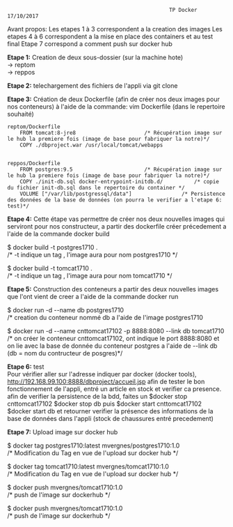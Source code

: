                                                         TP Docker 17/10/2017
                                                            
                                                          
Avant propos:
Les etapes 1 à 3 correspondent a la creation des images
Les etapes 4 à 6 correspondent a la mise en place des containers et au test final
Etape 7 correspond a comment push sur docker hub



__Etape 1:__
Creation de deux sous-dossier (sur la machine hote)  
-> reptom  
-> reppos

__Etape 2:__
telechargement des fichiers de l'appli via git clone


__Etape 3:__
Création de deux Dockerfile (afin de créer nos deux images pour nos conteneurs) à l'aide de la commande: vim Dockerfile (dans le repertoire souhaité)

	reptom/Dockerfile
		FROM tomcat:8-jre8						/* Récupération image sur le hub la premiere fois (image de base pour fabriquer la notre)*/
		COPY ./dbproject.war /usr/local/tomcat/webapps

		
	reppos/Dockerfile
		FROM postgres:9.5						/* Récupération image sur le hub la premiere fois (image de base pour fabriquer la notre)*/
		COPY ./init-db.sql docker-entrypoint-initdb.d/			/* copie du fichier init-db.sql dans le repertoire du container */
		VOLUME ["/var/lib/postgressql/data"]				/* Persistence des données de la base de données (on pourra le verifier a l'etape 6: test)*/


__Etape 4:__
Cette étape vas permettre de créer nos deux nouvelles images qui serviront pour nos constructeur, a partir des dockerfile créer précedement
a l'aide de la commande docker build

$ docker build -t postgres1710 .  
/* -t indique un tag , l'image aura pour nom postgres1710 */

$ docker build -t tomcat1710 .  
/* -t indique un tag , l'image aura pour nom tomcat1710 */


__Etape 5:__
Construction des conteneurs a partir des deux nouvelles images que l'ont vient de creer
a l'aide de la commande docker run

$ docker run -d --name db postgres1710  				
/* creation du conteneur nommé db a l'aide de l'image postgres1710

$ docker run -d --name cnttomcat17102 -p 8888:8080 --link db tomcat1710  
/* on créer le conteneur cnttomcat17102, ont indique le port 8888:8080 et on lie avec la base de donnée du conteneur postgres a l'aide de --link db (db = nom du contructeur de posgres)*/
                    

__Etape 6:__ test  
Pour vérifier aller sur l'adresse indiquer par docker (docker tools), http://192.168.99.100:8888/dbproject/accueil.jsp
afin de tester le bon fonctionnement de l'appli, entré un article en stock et verifier ca presence.
afin de verifier la persistence de la bdd, faites un 
$docker stop cnttomcat17102 
$docker stop db 
puis 
$docker start cnttomcat17102
$docker start db 
et retourner verifier la présence des informations de la base de données dans l'appli (stock de chaussures entré precedement)



__Etape 7:__ Upload image sur docker hub

$ docker tag postgres1710:latest mvergnes/postgres1710:1.0  		
/* Modification du Tag en vue de l'upload sur docker hub */

$ docker tag tomcat1710:latest mvergnes/tomcat1710:1.0  			
/* Modification du Tag en vue de l'upload sur docker hub */

$ docker push mvergnes/tomcat1710:1.0  
/* push de l'image sur dockerhub */

$ docker push mvergnes/tomcat1710:1.0  
/* push de l'image sur dockerhub */



